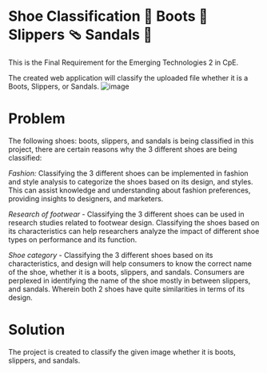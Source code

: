 # Shoe Classification :date: Boots :boot: Slippers 🩴 Sandals 👡

This is the Final Requirement for the Emerging Technologies 2 in CpE.

The created web application will classify the uploaded file whether it is a Boots, Slippers, or Sandals. 
![image](https://github.com/NealianNanquil/Final-req-emerging-tech/assets/112042119/9e03a228-da0a-4da0-944c-a677c142108c)

# Problem
The following shoes: boots, slippers, and sandals is being classified in this project, there are certain reasons why the 3 different shoes are being classified:

*Fashion:* Classifying the 3 different shoes can be implemented in fashion and style analysis to categorize the shoes based on its design, and styles. This can assist knowledge and understanding about fashion preferences, providing insights to designers, and marketers.

*Research of footwear* - Classifying the 3 different shoes can be used in research studies related to footwear design. Classifying the shoes based on its characteristics can help researchers analyze the impact of different shoe types on performance and its function.

*Shoe category* - Classifying the 3 different shoes based on its characteristics, and design will help consumers to know the correct name of the shoe, whether it is a boots, slippers, and sandals. Consumers are perplexed in identifying the name of the shoe mostly in between slippers, and sandals. Wherein both 2 shoes have quite similarities in terms of its design.

# Solution

The project is created to classify the given image whether it is boots, slippers, and sandals.
